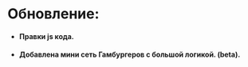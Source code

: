 # Обновление:

- #### Правки  js  кода. 
- #### Добавлена мини сеть Гамбургеров с большой логикой. (beta).